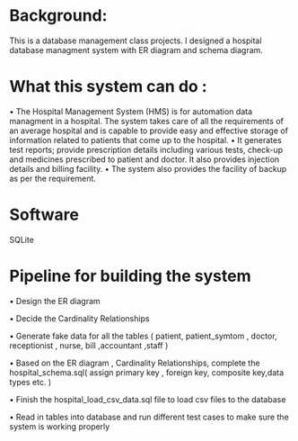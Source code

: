 # Background: 
This is a database management class projects. I designed a hospital database managment system with ER diagram and schema diagram.

# What this system can do :
• The Hospital Management System (HMS) is for automation data managment in a hospital. The system takes care of all the requirements of an average hospital and is capable to provide easy and effective storage of information related to patients that come up to the hospital.
• It generates test reports; provide prescription details including various tests, check-up and medicines prescribed to patient and doctor. It also provides injection details and billing facility.
• The system also provides the facility of backup as per the requirement.

# Software 
SQLite

# Pipeline for building the system 
• Design the ER diagram

• Decide the Cardinality Relationships 

• Generate fake data for all the tables ( patient, patient_symtom , doctor, receptionist , nurse, bill ,accountant ,staff ) 

• Based on the ER diagram , Cardinality Relationships, complete the hospital_schema.sql( assign primary key , foreign key, composite key,data types etc. ) 

• Finish the hospital_load_csv_data.sql file to load csv files to the database 

• Read in tables into database and run different test cases to make sure the system is working properly 
